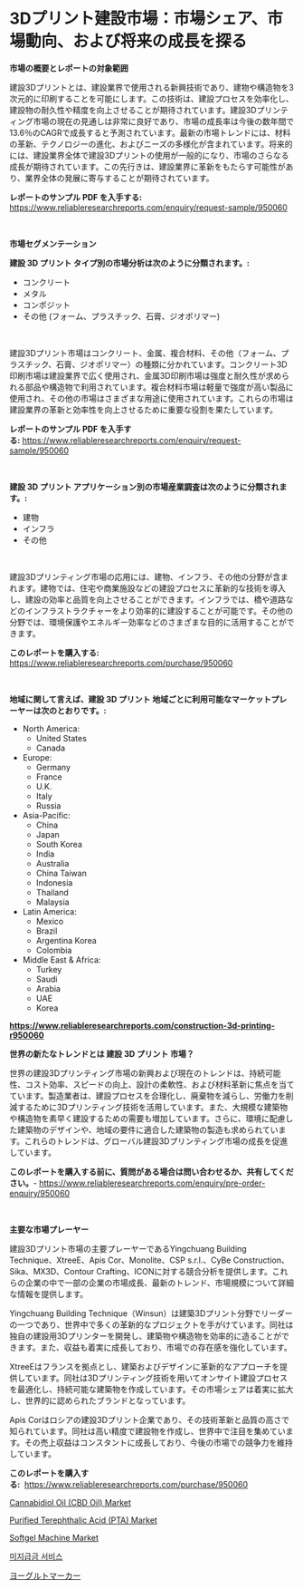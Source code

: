 <p><h1>3Dプリント建設市場：市場シェア、市場動向、および将来の成長を探る</h1></p><p><strong>市場の概要とレポートの対象範囲</strong></p>
<p><p>建設3Dプリントとは、建設業界で使用される新興技術であり、建物や構造物を3次元的に印刷することを可能にします。この技術は、建設プロセスを効率化し、建設物の耐久性や精度を向上させることが期待されています。建設3Dプリンティング市場の現在の見通しは非常に良好であり、市場の成長率は今後の数年間で13.6％のCAGRで成長すると予測されています。最新の市場トレンドには、材料の革新、テクノロジーの進化、およびニーズの多様化が含まれています。将来的には、建設業界全体で建設3Dプリントの使用が一般的になり、市場のさらなる成長が期待されています。この先行きは、建設業界に革新をもたらす可能性があり、業界全体の発展に寄与することが期待されています。</p></p>
<p><strong>レポートのサンプル PDF を入手する:</strong> <a href="https://www.reliableresearchreports.com/enquiry/request-sample/950060">https://www.reliableresearchreports.com/enquiry/request-sample/950060</a></p>
<p>&nbsp;</p>
<p><strong>市場セグメンテーション</strong></p>
<p><strong>建設 3D プリント タイプ別の市場分析は次のように分類されます。:</strong></p>
<p><ul><li>コンクリート</li><li>メタル</li><li>コンポジット</li><li>その他 (フォーム、プラスチック、石膏、ジオポリマー)</li></ul></p>
<p>&nbsp;</p>
<p><p>建設3Dプリント市場はコンクリート、金属、複合材料、その他（フォーム、プラスチック、石膏、ジオポリマー）の種類に分かれています。コンクリート3D印刷市場は建設業界で広く使用され、金属3D印刷市場は強度と耐久性が求められる部品や構造物で利用されています。複合材料市場は軽量で強度が高い製品に使用され、その他の市場はさまざまな用途に使用されています。これらの市場は建設業界の革新と効率性を向上させるために重要な役割を果たしています。</p></p>
<p><strong>レポートのサンプル PDF を入手する:</strong>&nbsp;<a href="https://www.reliableresearchreports.com/enquiry/request-sample/950060">https://www.reliableresearchreports.com/enquiry/request-sample/950060</a></p>
<p>&nbsp;</p>
<p><strong> 建設 3D プリント アプリケーション別の市場産業調査は次のように分類されます。:</strong></p>
<p><ul><li>建物</li><li>インフラ</li><li>その他</li></ul></p>
<p>&nbsp;</p>
<p><p>建設3Dプリンティング市場の応用には、建物、インフラ、その他の分野が含まれます。建物では、住宅や商業施設などの建設プロセスに革新的な技術を導入し、建設の効率と品質を向上させることができます。インフラでは、橋や道路などのインフラストラクチャーをより効率的に建設することが可能です。その他の分野では、環境保護やエネルギー効率などのさまざまな目的に活用することができます。</p></p>
<p><strong>このレポートを購入する:</strong>&nbsp; <a href="https://www.reliableresearchreports.com/purchase/950060">https://www.reliableresearchreports.com/purchase/950060</a></p>
<p>&nbsp;</p>
<p><strong>地域に関して言えば、建設 3D プリント 地域ごとに利用可能なマーケットプレーヤーは次のとおりです。:</strong></p>
<p><ul>
    <li>
        North America:
        <ul>
            <li>United States</li>
            <li>Canada</li>
        </ul>
    </li>
    <li>
        Europe:
        <ul>
            <li>Germany</li>
            <li>France</li>
            <li>U.K.</li>
            <li>Italy</li>
            <li>Russia</li>
        </ul>
    </li>
    <li>
        Asia-Pacific:
        <ul>
            <li>China</li>
            <li>Japan</li>
            <li>South Korea</li>
            <li>India</li>
            <li>Australia</li>
            <li>China Taiwan</li>
            <li>Indonesia</li>
            <li>Thailand</li>
            <li>Malaysia</li>
        </ul>
    </li>
    <li>
        Latin America:
        <ul>
            <li>Mexico</li>
            <li>Brazil</li>
            <li>Argentina Korea</li>
            <li>Colombia</li>
        </ul>
    </li>
    <li>
        Middle East & Africa:
        <ul>
            <li>Turkey</li>
            <li>Saudi</li>
            <li>Arabia</li>
            <li>UAE</li>
            <li>Korea</li>
        </ul>
    </li>
    </ul></p>
<p><strong><a href="https://www.reliableresearchreports.com/construction-3d-printing-r950060">https://www.reliableresearchreports.com/construction-3d-printing-r950060</a></strong>&nbsp;</p>
<p><strong>世界の新たなトレンドとは 建設 3D プリント 市場？</strong></p>
<p><p>世界の建設3Dプリンティング市場の新興および現在のトレンドは、持続可能性、コスト効率、スピードの向上、設計の柔軟性、および材料革新に焦点を当てています。製造業者は、建設プロセスを合理化し、廃棄物を減らし、労働力を削減するために3Dプリンティング技術を活用しています。また、大規模な建築物や構造物を素早く建設するための需要も増加しています。さらに、環境に配慮した建築物のデザインや、地域の要件に適合した建築物の製造も求められています。これらのトレンドは、グローバル建設3Dプリンティング市場の成長を促進しています。</p></p>
<p><strong>このレポートを購入する前に、質問がある場合は問い合わせるか、共有してください。</strong>- <a href="https://www.reliableresearchreports.com/enquiry/pre-order-enquiry/950060">https://www.reliableresearchreports.com/enquiry/pre-order-enquiry/950060</a></p>
<p>&nbsp;</p>
<p><strong>主要な市場プレーヤー</strong></p>
<p><p>建設3Dプリント市場の主要プレーヤーであるYingchuang Building Technique、XtreeE、Apis Cor、Monolite、CSP s.r.l.、CyBe Construction、Sika、MX3D、Contour Crafting、ICONに対する競合分析を提供します。これらの企業の中で一部の企業の市場成長、最新のトレンド、市場規模について詳細な情報を提供します。</p><p>Yingchuang Building Technique（Winsun）は建築3Dプリント分野でリーダーの一つであり、世界中で多くの革新的なプロジェクトを手がけています。同社は独自の建設用3Dプリンターを開発し、建築物や構造物を効率的に造ることができます。また、収益も着実に成長しており、市場での存在感を強化しています。</p><p>XtreeEはフランスを拠点とし、建築およびデザインに革新的なアプローチを提供しています。同社は3Dプリンティング技術を用いてオンサイト建設プロセスを最適化し、持続可能な建築物を作成しています。その市場シェアは着実に拡大し、世界的に認められたブランドとなっています。</p><p>Apis Corはロシアの建設3Dプリント企業であり、その技術革新と品質の高さで知られています。同社は高い精度で建設物を作成し、世界中で注目を集めています。その売上収益はコンスタントに成長しており、今後の市場での競争力を維持しています。</p></p>
<p><strong>このレポートを購入する:</strong>&nbsp;&nbsp;<a href="https://www.reliableresearchreports.com/purchase/950060">https://www.reliableresearchreports.com/purchase/950060</a></p>
<p><p><a href="https://www.linkedin.com/pulse/cannabidiol-oil-cbd-market-research-report-unlocks-fq6re">Cannabidiol Oil (CBD Oil) Market</a></p><p><a href="https://www.linkedin.com/pulse/purified-terephthalic-acid-pta-market-trends-analysis-forecasted-wqece">Purified Terephthalic Acid (PTA) Market</a></p><p><a href="https://github.com/seekum/Market-Research-Report-List-2/blob/main/softgel-machine-market.md">Softgel Machine Market</a></p><p><a href="https://github.com/durgin521/Market-Research-Report-List-1/blob/main/760788672236.md">미지급금 서비스</a></p><p><a href="https://github.com/MosesSpinka1914/Market-Research-Report-List-1/blob/main/764534276475.md">ヨーグルトマーカー</a></p></p>